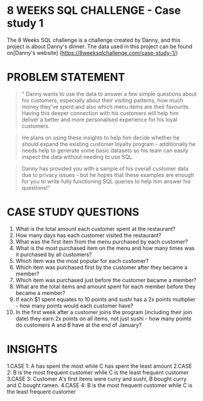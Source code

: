 # 8 WEEKS SQL CHALLENGE - Case study 1
The 8 Weeks SQL challenge is a challenge created by Danny, and this project is about Danny's dinner. The data used in this project can be found on[Danny's website] (https://8weeksqlchallenge.com/case-study-1/)

# PROBLEM STATEMENT
> " Danny wants to use the data to answer a few simple questions about his customers, especially about their visiting patterns, how much money they’ve spent and also which menu items are their favourite. Having this deeper connection with his customers will help him deliver a better and more personalised experience for his loyal customers.

> He plans on using these insights to help him decide whether he should expand the existing customer loyalty program - additionally he needs help to generate some basic datasets so his team can easily inspect the data without needing to use SQL.

> Danny has provided you with a sample of his overall customer data due to privacy issues - but he hopes that these examples are enough for you to write fully functioning SQL queries to help him answer his questions!"

# CASE STUDY QUESTIONS
1. What is the total amount each customer spent at the restaurant?
2. How many days has each customer visited the restaurant?
3. What was the first item from the menu purchased by each customer?
4. What is the most purchased item on the menu and how many times was it purchased by all customers?
5. Which item was the most popular for each customer?
6. Which item was purchased first by the customer after they became a member?
7. Which item was purchased just before the customer became a member?
8. What are the total items and amount spent for each member before they became a member?
9. If each $1 spent equates to 10 points and sushi has a 2x points multiplier - how many points would each customer have?
10. In the first week after a customer joins the program (including their join date) they earn 2x points on all items, not just sushi - how many points do customers A and B have at the end of January?

# INSIGHTS
1.CASE 1: A has spent the most while C has spent the least amount
2.CASE 2: B is the most frequent customer while C is the least frequent customer
3.CASE 3: Customer A's first items were curry and sushi, B bought curry and C bought ramen.
4.CASE 4: B is the most frequent customer while C is the least frequent customer



